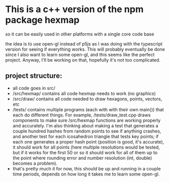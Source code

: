 # This is a c++ version of the npm package hexmap
so it can be easily used in other platforms with a single core code base

the idea is to use open-gl instead of p5js as I was doing with the typescript version for seeing if everything works. This will probably eventually be done since I also want to learn some open-gl, and this seems like the perfect project. Anyway, I'll be working on that, hopefully it's not too complicated.

## project structure:
- all code goes in src/
- /src/hexmap/ contains all code hexmap needs to work (no graphics)
- /src/draw/ contains all code needed to draw hexagons, points, vectors, etc
- /tests/ contains multiple programs (each with with their own main()) that each do different things. For example, /tests/draw_test.cpp draws components to make sure /src/hexmap functions are working properly and accurately. I'm also thinking about making a test that generates a couple hundred hashes from random points to see if anything crashes, and another test for each icosahedron triangle that tests key points; if each one generates a proper hash point (position is good, it's accurate), it should work for all points (here multiple resolutions would be tested, but if it works for the first 50 or so it should work for all of them up to the point where rounding error and number resolution (int, double) becomes a problem).
- that's pretty much it for now, this should be up and running in a couple time periods, depends on how long it takes me to learn some open-gl.